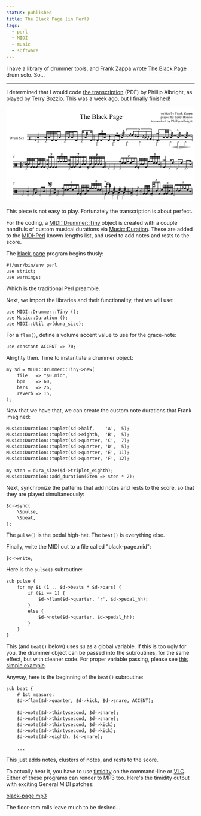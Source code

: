 ```yaml
---                                                                                                                                                                          
status: published
title: The Black Page (in Perl)
tags:
  - perl
  - MIDI
  - music
  - software
---
```


I have a library of drummer tools, and Frank Zappa wrote [The Black Page](https://en.wikipedia.org/wiki/The_Black_Page) drum solo.  So...

---

I determined that I would code [the transcription](https://polynome.net/wp-content/uploads/2020/02/Zappa-The-Black-Page-Terry-Bozzio.pdf) (PDF) by Phillip Albright, as played by Terry Bozzio.  This was a week ago, but I finally finished!

![black-page-ex.png](black-page-ex.png)

This piece is not easy to play. Fortunately the transcription is about perfect.

For the coding, a [MIDI::Drummer::Tiny](https://metacpan.org/pod/MIDI::Drummer::Tiny) object is created with a couple handfuls of custom musical durations via [Music::Duration](https://metacpan.org/pod/Music::Duration). These are added to the [MIDI-Perl](https://metacpan.org/dist/MIDI-Perl) known lengths list, and used to add notes and rests to the score.

The [black-page](https://github.com/ology/MIDI-Drummer-Tiny/blob/master/eg/black-page) program begins thusly:

    #!/usr/bin/env perl
    use strict;
    use warnings;

Which is the traditional Perl preamble.

Next, we import the libraries and their functionality, that we will use:

    use MIDI::Drummer::Tiny ();
    use Music::Duration ();
    use MIDI::Util qw(dura_size);

For a `flam()`, define a volume accent value to use for the grace-note:

    use constant ACCENT => 70;

Alrighty then.  Time to instantiate a drummer object:

    my $d = MIDI::Drummer::Tiny->new(
        file   => "$0.mid",
        bpm    => 60,
        bars   => 26,
        reverb => 15,
    );

Now that we have that, we can create the custom note durations that Frank imagined:

    Music::Duration::tuplet($d->half,    'A',  5);
    Music::Duration::tuplet($d->eighth,  'B',  5);
    Music::Duration::tuplet($d->quarter, 'C',  7);
    Music::Duration::tuplet($d->quarter, 'D',  5);
    Music::Duration::tuplet($d->quarter, 'E', 11);
    Music::Duration::tuplet($d->quarter, 'F', 12);

    my $ten = dura_size($d->triplet_eighth);
    Music::Duration::add_duration(Gten => $ten * 2);

Next, synchronize the patterns that add notes and rests to the score, so that they are played simultaneously:

    $d->sync(
        \&pulse,
        \&beat,
    );

The `pulse()` is the pedal high-hat.  The `beat()` is everything else.

Finally, write the MIDI out to a file called "black-page.mid":

    $d->write;

Here is the `pulse()` subroutine:

    sub pulse {
        for my $i (1 .. $d->beats * $d->bars) {
            if ($i == 1) {
                $d->flam($d->quarter, 'r', $d->pedal_hh);
            }
            else {
                $d->note($d->quarter, $d->pedal_hh);
            }
        }
    }

This (and `beat()` below) uses `$d` as a global variable. If this is too ugly for you, the drummer object can be passed into the subroutines, for the same effect, but with cleaner code.  For proper variable passing, please see [this simple example](https://github.com/ology/MIDI-Perl-HOWTO/blob/main/ex-02-02.pl).

Anyway, here is the beginning of the `beat()` subroutine:

    sub beat {
        # 1st measure:
        $d->flam($d->quarter, $d->kick, $d->snare, ACCENT);

        $d->note($d->thirtysecond, $d->snare);
        $d->note($d->thirtysecond, $d->snare);
        $d->note($d->thirtysecond, $d->kick);
        $d->note($d->thirtysecond, $d->kick);
        $d->note($d->eighth, $d->snare);

        ...

This just adds notes, clusters of notes, and rests to the score.

To actually hear it, you have to use [timidity](https://timidity.sourceforge.net/) on the command-line or [VLC](https://www.videolan.org/vlc/).  Either of these programs can render to MP3 too.  Here's the timidity output with exciting General MIDI patches:

[black-page.mp3](black-page.mp3)

The floor-tom rolls leave much to be desired...
